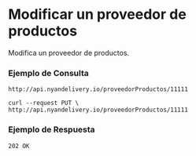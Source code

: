 # Modificar un proveedor de productos
Modifica un proveedor de productos.

### Ejemplo de Consulta
```
http://api.nyandelivery.io/proveedorProductos/11111
```

```
curl --request PUT \
http://api.nyandelivery.io/proveedorProductos/11111
```

### Ejemplo de Respuesta

```
202 OK 
```